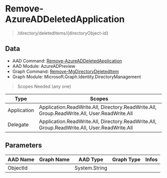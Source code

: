 # Remove-AzureADDeletedApplication

> /directory/deletedItems/{directoryObject-id}

## Data

+ AAD Command: [Remove-AzureADDeletedApplication](https://docs.microsoft.com/en-us/powershell/module/AzureADPreview/Remove-AzureADDeletedApplication)
+ AAD Module: AzureADPreview
+ Graph Command: [Remove-MgDirectoryDeletedItem](https://docs.microsoft.com/en-us/powershell/module/Microsoft.Graph.Identity.DirectoryManagement/Remove-MgDirectoryDeletedItem)
+ Graph Module: Microsoft.Graph.Identity.DirectoryManagement

> Scopes Needed (any one)

|Type|Scopes|
|---|---|
|Application|Application.ReadWrite.All, Directory.ReadWrite.All, Group.ReadWrite.All, User.ReadWrite.All|
|Delegate|Application.ReadWrite.All, Directory.ReadWrite.All, Group.ReadWrite.All, User.ReadWrite.All|

## Parameters

|AAD Name|Graph Name|AAD Type|Graph Type|Infos|
|---|---|---|---|---|
|ObjectId||System.String|||

